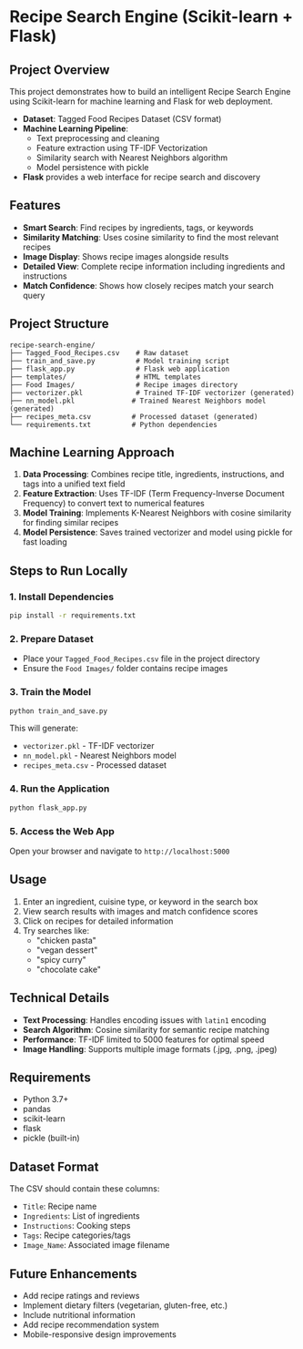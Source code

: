 # Recipe Search Engine (Scikit-learn + Flask)

## Project Overview
This project demonstrates how to build an intelligent Recipe Search Engine using Scikit-learn for machine learning and Flask for web deployment.

* **Dataset**: Tagged Food Recipes Dataset (CSV format)
* **Machine Learning Pipeline**:
   * Text preprocessing and cleaning
   * Feature extraction using TF-IDF Vectorization
   * Similarity search with Nearest Neighbors algorithm
   * Model persistence with pickle
* **Flask** provides a web interface for recipe search and discovery

## Features
- **Smart Search**: Find recipes by ingredients, tags, or keywords
- **Similarity Matching**: Uses cosine similarity to find the most relevant recipes
- **Image Display**: Shows recipe images alongside results
- **Detailed View**: Complete recipe information including ingredients and instructions
- **Match Confidence**: Shows how closely recipes match your search query

## Project Structure
```
recipe-search-engine/
├── Tagged_Food_Recipes.csv    # Raw dataset
├── train_and_save.py          # Model training script
├── flask_app.py               # Flask web application
├── templates/                 # HTML templates
├── Food Images/               # Recipe images directory
├── vectorizer.pkl             # Trained TF-IDF vectorizer (generated)
├── nn_model.pkl              # Trained Nearest Neighbors model (generated)
├── recipes_meta.csv          # Processed dataset (generated)
└── requirements.txt          # Python dependencies
```

## Machine Learning Approach
1. **Data Processing**: Combines recipe title, ingredients, instructions, and tags into a unified text field
2. **Feature Extraction**: Uses TF-IDF (Term Frequency-Inverse Document Frequency) to convert text to numerical features
3. **Model Training**: Implements K-Nearest Neighbors with cosine similarity for finding similar recipes
4. **Model Persistence**: Saves trained vectorizer and model using pickle for fast loading

## Steps to Run Locally

### 1. Install Dependencies
```bash
pip install -r requirements.txt
```

### 2. Prepare Dataset
- Place your `Tagged_Food_Recipes.csv` file in the project directory
- Ensure the `Food Images/` folder contains recipe images

### 3. Train the Model
```bash
python train_and_save.py
```
This will generate:
- `vectorizer.pkl` - TF-IDF vectorizer
- `nn_model.pkl` - Nearest Neighbors model  
- `recipes_meta.csv` - Processed dataset

### 4. Run the Application
```bash
python flask_app.py
```

### 5. Access the Web App
Open your browser and navigate to `http://localhost:5000`

## Usage
1. Enter an ingredient, cuisine type, or keyword in the search box
2. View search results with images and match confidence scores
3. Click on recipes for detailed information
4. Try searches like:
   - "chicken pasta"
   - "vegan dessert"
   - "spicy curry"
   - "chocolate cake"

## Technical Details
- **Text Processing**: Handles encoding issues with `latin1` encoding
- **Search Algorithm**: Cosine similarity for semantic recipe matching
- **Performance**: TF-IDF limited to 5000 features for optimal speed
- **Image Handling**: Supports multiple image formats (.jpg, .png, .jpeg)

## Requirements
- Python 3.7+
- pandas
- scikit-learn
- flask
- pickle (built-in)

## Dataset Format
The CSV should contain these columns:
- `Title`: Recipe name
- `Ingredients`: List of ingredients
- `Instructions`: Cooking steps
- `Tags`: Recipe categories/tags
- `Image_Name`: Associated image filename

## Future Enhancements
- Add recipe ratings and reviews
- Implement dietary filters (vegetarian, gluten-free, etc.)
- Include nutritional information
- Add recipe recommendation system
- Mobile-responsive design improvements
